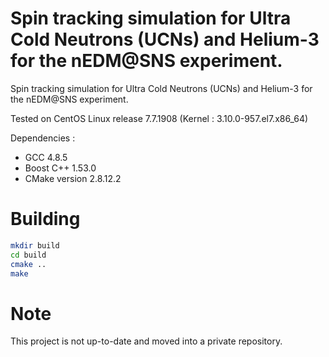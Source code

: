 # Spin tracking simulation for Ultra Cold Neutrons (UCNs) and Helium-3 for the nEDM@SNS experiment.
Spin tracking simulation for Ultra Cold Neutrons (UCNs) and Helium-3 for the nEDM@SNS experiment.

Tested on CentOS Linux release 7.7.1908 (Kernel : 3.10.0-957.el7.x86_64)

Dependencies :
- GCC 4.8.5
- Boost C++ 1.53.0
- CMake version 2.8.12.2

# Building
```bash
mkdir build
cd build
cmake ..
make
```
# Note
This project is not up-to-date and moved into a private repository.
